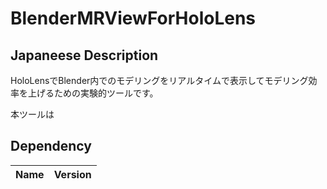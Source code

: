 # BlenderMRViewForHoloLens


## Japaneese Description

HoloLensでBlender内でのモデリングをリアルタイムで表示してモデリング効率を上げるための実験的ツールです。

本ツールは


## Dependency

|  Name                | Version |
| ----                 | ----    |
 
